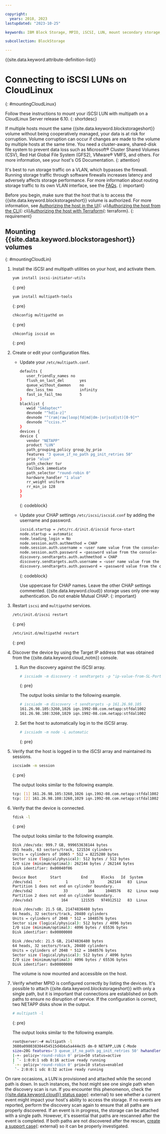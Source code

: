 ```yaml
---

copyright:
  years: 2018, 2023
lastupdated: "2023-10-25"

keywords: IBM Block Storage, MPIO, iSCSI, LUN, mount secondary storage, mount storage in CloudLinux

subcollection: BlockStorage

---
```

{{site.data.keyword.attribute-definition-list}}

# Connecting to iSCSI LUNs on CloudLinux
{: #mountingCloudLinux}

Follow these instructions to mount your iSCSI LUN with multipath on a CloudLinux Server release 6.10.
{: shortdesc}

If multiple hosts mount the same {{site.data.keyword.blockstorageshort}} volume without being cooperatively managed, your data is at risk for corruption. Volume corruption can occur if changes are made to the volume by multiple hosts at the same time. You need a cluster-aware, shared-disk file system to prevent data loss such as Microsoft&reg; Cluster Shared Volumes (CSV), Red Hat Global File System (GFS2), VMware&reg; VMFS, and others. For more information, see your host's OS Documentation.
{: attention}

It's best to run storage traffic on a VLAN, which bypasses the firewall. Running storage traffic through software firewalls increases latency and adversely affects storage performance. For more information about routing storage traffic to its own VLAN interface, see the [FAQs](/docs/BlockStorage?topic=BlockStorage-block-storage-faqs#howtoisolatedstorage).
{: important}

Before you begin, make sure that the host that is to access the {{site.data.keyword.blockstorageshort}} volume is authorized. For more information, see [Authorizing the host in the UI](/docs/BlockStorage?topic=BlockStorage-managingstorage&interface=ui#authhostUI){: ui}[Authorizing the host from the CLI](/docs/BlockStorage?topic=BlockStorage-managingstorage&interface=cli#authhostCLI){: cli}[Authorizing the host with Terraform](/docs/BlockStorage?topic=BlockStorage-managingstorage&interface=terraform#authhostterraform){: terraform}.
{: requirement}

## Mounting {{site.data.keyword.blockstorageshort}} volumes
{: #mountingCloudLin}

1. Install the iSCSI and multipath utilities on your host, and activate them.
   ```sh
   yum install iscsi-initiator-utils
   ```
   {: pre}

   ```sh
   yum install multipath-tools

   ```
   {: pre}

   ```sh
   chkconfig multipathd on
   ```
   {: pre}

   ```sh
   chkconfig iscsid on
   ```
   {: pre}

2. Create or edit your configuration files.
   - Update your `/etc/multipath.conf`.
     ```sh
     defaults {
        user_friendly_names no
        flush_on_last_del       yes
        queue_without_daemon    no
        dev_loss_tmo            infinity
        fast_io_fail_tmo        5
     }
     blacklist {
        wwid "SAdaptec*"
        devnode "^hd[a-z]"
        devnode "^(ram|raw|loop|fd|md|dm-|sr|scd|st)[0-9]*"
        devnode "^cciss.*"
     }
     devices {
     device {
        vendor "NETAPP"
        product "LUN"
        path_grouping_policy group_by_prio
        features "3 queue_if_no_path pg_init_retries 50"
        prio "alua"
        path_checker tur
        failback immediate
        path_selector "round-robin 0"
        hardware_handler "1 alua"
        rr_weight uniform
        rr_min_io 128
     }
     }
     ```
     {: codeblock}

   - Update your CHAP settings `/etc/iscsi/iscsid.conf` by adding the username and password.

     ```sh
     iscsid.startup = /etc/rc.d/init.d/iscsid force-start
     node.startup = automatic
     node.leading_login = No
     node.session.auth.authmethod = CHAP
     node.session.auth.username = <user name value from the console>
     node.session.auth.password = <password value from the console>
     discovery.sendtargets.auth.authmethod = CHAP
     discovery.sendtargets.auth.username = <user name value from the console>
     discovery.sendtargets.auth.password = <password value from the console>
     ```
     {: codeblock}

     Use uppercase for CHAP names. Leave the other CHAP settings commented. {{site.data.keyword.cloud}} storage uses only one-way authentication. Do not enable Mutual CHAP.
     {: important}


3. Restart `iscsi` and `multipathd` services.
   ```sh
   /etc/init.d/iscsi restart
   ```
   {: pre}

   ```sh
   /etc/init.d/multipathd restart
   ```
   {: pre}

4. Discover the device by using the Target IP address that was obtained from the {{site.data.keyword.cloud_notm}} console.

    1. Run the discovery against the iSCSI array.
       ```sh
       # iscsiadm -m discovery -t sendtargets -p "ip-value-from-SL-Portal"
       ```
       {: pre}

       The output looks similar to the following example.
       ```sh
       # iscsiadm -m discovery -t sendtargets -p 161.26.98.105
       161.26.98.105:3260,1026 iqn.1992-08.com.netapp:stfdal1002
       161.26.98.108:3260,1029 iqn.1992-08.com.netapp:stfdal1002
       ```

    2. Set the host to automatically log in to the iSCSI array.
       ```sh
       # iscsiadm -m node -L automatic
       ```
       {: pre}

5. Verify that the host is logged in to the iSCSI array and maintained its sessions.
   ```sh
   iscsiadm -m session
   ```
   {: pre}

   The output looks similar to the following example.
   ```sh
   tcp: [1] 161.26.98.105:3260,1026 iqn.1992-08.com.netapp:stfdal1002 (non-flash)
   tcp: [2] 161.26.98.108:3260,1029 iqn.1992-08.com.netapp:stfdal1002 (non-flash)
   ```


6. Verify that the device is connected.
   ```sh
   fdisk -l
   ```
   {: pre}

   The output looks similar to the following example.
   ```sh
   Disk /dev/sda: 999.7 GB, 999653638144 bytes
   255 heads, 63 sectors/track, 121534 cylinders
   Units = cylinders of 16065 * 512 = 8225280 bytes
   Sector size (logical/physical): 512 bytes / 512 bytes
   I/O size (minimum/optimal): 262144 bytes / 262144 bytes
   Disk identifier: 0x00040f06

   Device Boot      Start         End      Blocks   Id  System
   /dev/sda1   *           1          33      262144   83  Linux
   Partition 1 does not end on cylinder boundary.
   /dev/sda2              33         164     1048576   82  Linux swap / Solaris
   Partition 2 does not end on cylinder boundary.
   /dev/sda3             164      121535   974912512   83  Linux

   Disk /dev/sdb: 21.5 GB, 21474836480 bytes
   64 heads, 32 sectors/track, 20480 cylinders
   Units = cylinders of 2048 * 512 = 1048576 bytes
   Sector size (logical/physical): 512 bytes / 4096 bytes
   I/O size (minimum/optimal): 4096 bytes / 65536 bytes
   Disk identifier: 0x00000000

   Disk /dev/sdc: 21.5 GB, 21474836480 bytes
   64 heads, 32 sectors/track, 20480 cylinders
   Units = cylinders of 2048 * 512 = 1048576 bytes
   Sector size (logical/physical): 512 bytes / 4096 bytes
   I/O size (minimum/optimal): 4096 bytes / 65536 bytes
   Disk identifier: 0x00000000
   ```

   The volume is now mounted and accessible on the host.

7. Verify whether MPIO is configured correctly by listing the devices. It's possible to attach {{site.data.keyword.blockstorageshort}} with only a single path, but it is important that connections are established on both paths to ensure no disruption of service. If the configuration is correct, two NETAPP disks show in the output.

    ```sh
    # multipath -l
    ```
    {: pre}

   The output looks similar to the following example.
    ```sh
    root@server:~# multipath -l
    3600a098038304454515d4b6a5a444e35 dm-0 NETAPP,LUN C-Mode
    size=20G features='3 queue_if_no_path pg_init_retries 50' hwhandler='1 alua' wp=rw
    |-+- policy='round-robin 0' prio=50 status=active
    | `- 1:0:0:1 sdb 8:16 active ready running
    `-+- policy='round-robin 0' prio=10 status=enabled
     `- 2:0:0:1 sdc 8:32 active ready running
    ```

On rare occasions, a LUN is provisioned and attached while the second path is down. In such instances, the host might see one single path when the discovery scan is run. If you encounter this phenomenon, check the [{{site.data.keyword.cloud}} status page](/status?component=block-storage&selected=status){: external} to see whether a current event might impact your host's ability to access the storage. If no events are reported, perform the discovery scan again to ensure that all paths are properly discovered. If an event is in progress, the storage can be attached with a single path. However, it's essential that paths are rescanned after the event is completed. If both paths are not discovered after the rescan, [create a support case](/unifiedsupport/cases/add){: external} so it can be properly investigated.
